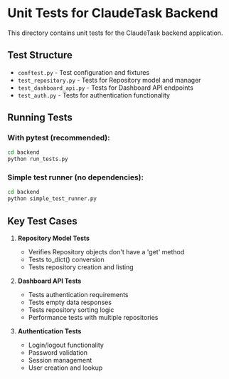 # Unit Tests for ClaudeTask Backend

This directory contains unit tests for the ClaudeTask backend application.

## Test Structure

- `conftest.py` - Test configuration and fixtures
- `test_repository.py` - Tests for Repository model and manager
- `test_dashboard_api.py` - Tests for Dashboard API endpoints
- `test_auth.py` - Tests for authentication functionality

## Running Tests

### With pytest (recommended):
```bash
cd backend
python run_tests.py
```

### Simple test runner (no dependencies):
```bash
cd backend
python simple_test_runner.py
```

## Key Test Cases

1. **Repository Model Tests**
   - Verifies Repository objects don't have a 'get' method
   - Tests to_dict() conversion
   - Tests repository creation and listing

2. **Dashboard API Tests**  
   - Tests authentication requirements
   - Tests empty data responses
   - Tests repository sorting logic
   - Performance tests with multiple repositories

3. **Authentication Tests**
   - Login/logout functionality
   - Password validation
   - Session management
   - User creation and lookup
